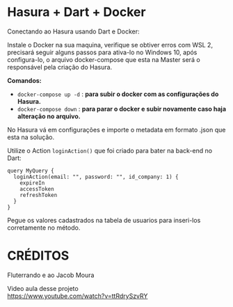 # Hasura + Dart + Docker
Conectando ao Hasura usando Dart e Docker:

Instale o Docker na sua maquina, verifique se obtiver erros com WSL 2, precisará seguir alguns passos para ativa-lo no Windows 10, após configura-lo, o arquivo docker-compose que esta na Master será o responsável pela criação do Hasura.

**Comandos:**
  - `docker-compose up -d` : **para subir o docker com as configurações do Hasura.**
  - `docker-compose down` : **para parar o docker e subir novamente caso haja alteração no arquivo.**

No Hasura vá em configurações e importe o metadata em formato .json que esta na solução.

Utilize o Action `loginAction()` que foi criado para bater na back-end no Dart:

```
query MyQuery {
  loginAction(email: "", password: "", id_company: 1) {
    expireIn
    accessToken
    refreshToken
  }
}
```

Pegue os valores cadastrados na tabela de usuarios para inseri-los corretamente no método.


# CRÉDITOS  
Fluterrando e ao Jacob Moura   

Video aula desse projeto  
https://www.youtube.com/watch?v=ttRdrySzvRY
